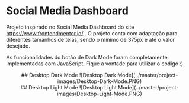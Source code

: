 # Social Media Dashboard

Projeto inspirado no Social Media Dashboard do site https://www.frontendmentor.io/ .
O projeto conta com adaptação para diferentes tamanhos de telas, sendo o mínimo de 375px e até o valor desejado.

As funcionalidades do botão de Dark Mode foram completamente implementadas com JavaScript.
Fique a vontade para utilizar o código :)

<div align="center">
## Desktop Dark Mode
![Desktop Dark Mode](../master/project-images/Desktop-Dark-Mode.PNG)
</div>

<div align="center">
## Desktop Light Mode
![Desktop Light Mode](../master/project-images/Desktop-Light-Mode.PNG)
</div>
